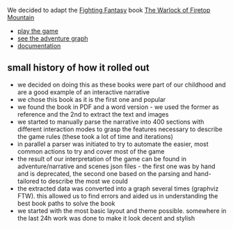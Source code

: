 We decided to adapt the [Fighting Fantasy](https://www.fightingfantasy.com/) book
[The Warlock of Firetop Mountain](https://www.amazon.co.uk/Fighting-Fantasy-Warlock-Firetop-Mountain/dp/1407181300)

- [play the game](https://josepedrodias.github.io/non-linear/)
- [see the adventure graph](https://josepedrodias.github.io/non-linear/graph.html)
- [documentation](documentation.md)

## small history of how it rolled out

- we decided on doing this as these books were part of our childhood and are a good example of an interactive narrative
- we chose this book as it is the first one and popular
- we found the book in PDF and a word version - we used the former as reference and the 2nd to extract the text and images
- we started to manually parse the narrative into 400 sections with different interaction modes to grasp the features necessary to describe the game rules (these took a lot of time and iterations)
- in parallel a parser was initiated to try to automate the easier, most common actions to try and cover most of the game
- the result of our interpretation of the game can be found in adventure/narrative and scenes json files - the first one was by hand and is deprecated, the second one based on the parsing and hand-tailored to describe the most we could
- the extracted data was converted into a graph several times (graphviz FTW). this allowed us to find errors and aided us in understanding the best book paths to solve the book
- we started with the most basic layout and theme possible. somewhere in the last 24h work was done to make it look decent and stylish
